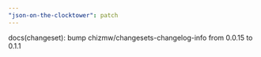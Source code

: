 ```yaml
---
"json-on-the-clocktower": patch
---
```


docs(changeset): bump chizmw/changesets-changelog-info from 0.0.15 to 0.1.1
